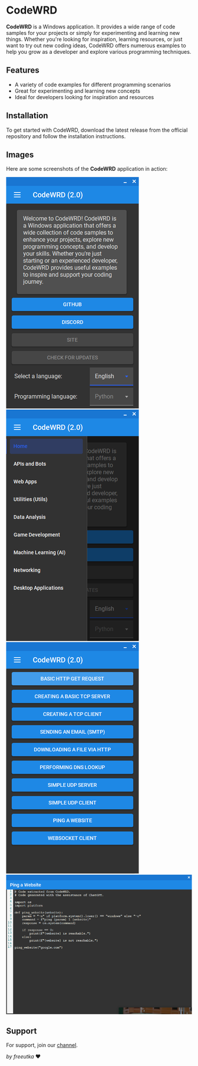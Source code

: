 # CodeWRD

**CodeWRD** is a Windows application. It provides a wide range of code samples for your projects or simply for experimenting and learning new things. Whether you're looking for inspiration, learning resources, or just want to try out new coding ideas, CodeWRD offers numerous examples to help you grow as a developer and explore various programming techniques.

## Features
- A variety of code examples for different programming scenarios
- Great for experimenting and learning new concepts
- Ideal for developers looking for inspiration and resources

## Installation
To get started with CodeWRD, download the latest release from the official repository and follow the installation instructions.

## Images
Here are some screenshots of the **CodeWRD** application in action:

![1](https://raw.githubusercontent.com/freeutka/CodeWRD/refs/heads/main/screenshots/1.png)  
![2](https://raw.githubusercontent.com/freeutka/CodeWRD/refs/heads/main/screenshots/2.png) 
![3](https://raw.githubusercontent.com/freeutka/CodeWRD/refs/heads/main/screenshots/3.png) 
![4](https://raw.githubusercontent.com/freeutka/CodeWRD/refs/heads/main/screenshots/4.png) 

## Support
For support, join our [channel](https://discord.gg/vjtPaHrFgb).

*by freeutka* ❤️